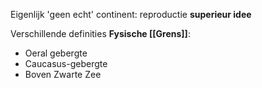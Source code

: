 Eigenlijk 'geen echt' continent: reproductie **superieur idee**

Verschillende definities
**Fysische [[Grens]]**:
- Oeral gebergte
- Caucasus-gebergte
- Boven Zwarte Zee

